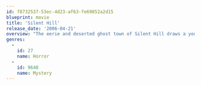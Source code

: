 ```yaml
---
id: f8732537-53ec-4d23-af63-fe69852a2d15
blueprint: movie
title: 'Silent Hill'
release_date: '2006-04-21'
overview: "The eerie and deserted ghost town of Silent Hill draws a young mother desperate to find a cure for her only child's illness. Unable to accept the doctor's diagnosis that her daughter should be permanently institutionalized for psychiatric care, Rose flees with her child, heading for the abandoned town in search of answers – and ignoring the protests of her husband. It's soon clear this place is unlike anywhere she's ever been. It's smothered by fog, inhabited by a variety of strange beings and periodically overcome by a living 'darkness' that literally transforms everything it touches. As Rose searches for her little girl, she begins to learn the history of the strange town and realizes that her daughter is just a pawn in a larger game."
genres:
  -
    id: 27
    name: Horror
  -
    id: 9648
    name: Mystery
---
```


